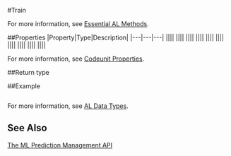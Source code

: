 

#Train
<!--Detailed Description, starts with a verb>-->

For more information, see [Essential AL Methods](devenv-essential-al-methods.md).

##Properties
|Property|Type|Description|
|---|---|---|
||||
||||
||||
||||
||||
||||
||||
||||
||||
||||

For more information, see [Codeunit Properties](codeunit-properties.md).

##Return type
<!--State the type of return. For example-->

##Example
<!--ADD CODE EXAMPLE BETWEEN THE BACKTICKS-->
```

```
For more information, see [AL Data Types](devenv-al-data-types).

## See Also
[The ML Prediction Management API](ml-prediction-management-welcome.md)